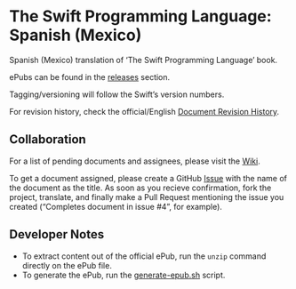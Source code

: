 # The Swift Programming Language: Spanish (Mexico)

Spanish (Mexico) translation of ‘The Swift Programming Language’ book.

ePubs can be found in the [releases](https://github.com/Cananito/the-swift-programming-language-spanish-mx/releases) section.

Tagging/versioning will follow the Swift’s version numbers.

For revision history, check the official/English [Document Revision History](https://developer.apple.com/library/ios/documentation/Swift/Conceptual/Swift_Programming_Language/RevisionHistory.html#//apple_ref/doc/uid/TP40014097-CH40-ID459).

## Collaboration

For a list of pending documents and assignees, please visit the [Wiki](https://github.com/Cananito/the-swift-programming-language-spanish-mx/wiki/Task-Collaboration).

To get a document assigned, please create a GitHub [Issue](https://github.com/Cananito/the-swift-programming-language-spanish-mx/issues) with the name of the document as the title. As soon as you recieve confirmation, fork the project, translate, and finally make a Pull Request mentioning the issue you created (“Completes document in issue #4”, for example).

## Developer Notes

* To extract content out of the official ePub, run the `unzip` command directly on the ePub file.
* To generate the ePub, run the [generate-epub.sh](scripts/generate-epub.sh) script.
